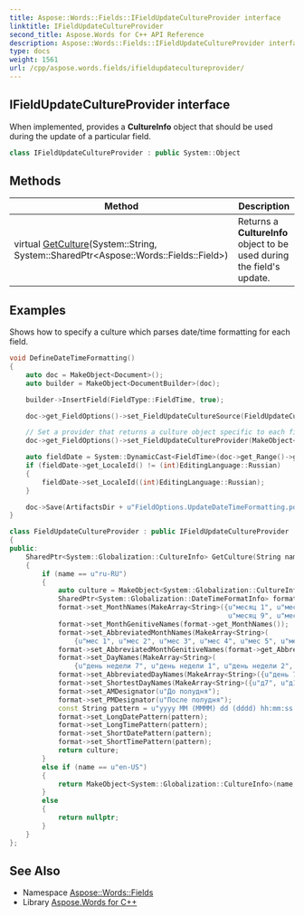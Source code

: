 ```yaml
---
title: Aspose::Words::Fields::IFieldUpdateCultureProvider interface
linktitle: IFieldUpdateCultureProvider
second_title: Aspose.Words for C++ API Reference
description: Aspose::Words::Fields::IFieldUpdateCultureProvider interface. When implemented, provides a CultureInfo object that should be used during the update of a particular field in C++.
type: docs
weight: 1561
url: /cpp/aspose.words.fields/ifieldupdatecultureprovider/
---
```

## IFieldUpdateCultureProvider interface


When implemented, provides a **CultureInfo** object that should be used during the update of a particular field.

```cpp
class IFieldUpdateCultureProvider : public System::Object
```

## Methods

| Method | Description |
| --- | --- |
| virtual [GetCulture](./getculture/)(System::String, System::SharedPtr\<Aspose::Words::Fields::Field\>) | Returns a **CultureInfo** object to be used during the field's update. |

## Examples



Shows how to specify a culture which parses date/time formatting for each field. 
```cpp
void DefineDateTimeFormatting()
{
    auto doc = MakeObject<Document>();
    auto builder = MakeObject<DocumentBuilder>(doc);

    builder->InsertField(FieldType::FieldTime, true);

    doc->get_FieldOptions()->set_FieldUpdateCultureSource(FieldUpdateCultureSource::FieldCode);

    // Set a provider that returns a culture object specific to each field.
    doc->get_FieldOptions()->set_FieldUpdateCultureProvider(MakeObject<ExFieldOptions::FieldUpdateCultureProvider>());

    auto fieldDate = System::DynamicCast<FieldTime>(doc->get_Range()->get_Fields()->idx_get(0));
    if (fieldDate->get_LocaleId() != (int)EditingLanguage::Russian)
    {
        fieldDate->set_LocaleId((int)EditingLanguage::Russian);
    }

    doc->Save(ArtifactsDir + u"FieldOptions.UpdateDateTimeFormatting.pdf");
}

class FieldUpdateCultureProvider : public IFieldUpdateCultureProvider
{
public:
    SharedPtr<System::Globalization::CultureInfo> GetCulture(String name, SharedPtr<Field> field) override
    {
        if (name == u"ru-RU")
        {
            auto culture = MakeObject<System::Globalization::CultureInfo>(name, false);
            SharedPtr<System::Globalization::DateTimeFormatInfo> format = culture->get_DateTimeFormat();
            format->set_MonthNames(MakeArray<String>({u"месяц 1", u"месяц 2", u"месяц 3", u"месяц 4", u"месяц 5", u"месяц 6", u"месяц 7", u"месяц 8",
                                                      u"месяц 9", u"месяц 10", u"месяц 11", u"месяц 12", u""}));
            format->set_MonthGenitiveNames(format->get_MonthNames());
            format->set_AbbreviatedMonthNames(MakeArray<String>(
                {u"мес 1", u"мес 2", u"мес 3", u"мес 4", u"мес 5", u"мес 6", u"мес 7", u"мес 8", u"мес 9", u"мес 10", u"мес 11", u"мес 12", u""}));
            format->set_AbbreviatedMonthGenitiveNames(format->get_AbbreviatedMonthNames());
            format->set_DayNames(MakeArray<String>(
                {u"день недели 7", u"день недели 1", u"день недели 2", u"день недели 3", u"день недели 4", u"день недели 5", u"день недели 6"}));
            format->set_AbbreviatedDayNames(MakeArray<String>({u"день 7", u"день 1", u"день 2", u"день 3", u"день 4", u"день 5", u"день 6"}));
            format->set_ShortestDayNames(MakeArray<String>({u"д7", u"д1", u"д2", u"д3", u"д4", u"д5", u"д6"}));
            format->set_AMDesignator(u"До полудня");
            format->set_PMDesignator(u"После полудня");
            const String pattern = u"yyyy MM (MMMM) dd (dddd) hh:mm:ss tt";
            format->set_LongDatePattern(pattern);
            format->set_LongTimePattern(pattern);
            format->set_ShortDatePattern(pattern);
            format->set_ShortTimePattern(pattern);
            return culture;
        }
        else if (name == u"en-US")
        {
            return MakeObject<System::Globalization::CultureInfo>(name, false);
        }
        else
        {
            return nullptr;
        }
    }
};
```

## See Also

* Namespace [Aspose::Words::Fields](../)
* Library [Aspose.Words for C++](../../)
